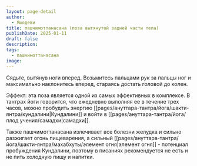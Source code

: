 ```yaml
---
layout: page-detail
author:
  - Яшодеви
title: пашчимоттанасана (поза вытянутой задней части тела)
publishDate: 2025-01-11
draft: false
description: 
tags:
  - пашчимоттанасана
image:
---
```

Сядьте, вытянув ноги вперед. Возьмитесь пальцами рук за пальцы ног и максимально наклонитесь вперед, стараясь достать головой до колен. 

Эффект: эта поза является одной из самых эффективных в комплексе. В тантрах йоги говорится, что ежедневно выполняя ее в течение трех часов, можно пробудить энергию [[pages/ануттара-тантра/йога/шакти-янтра/кундалини|Кундалини]] и войти в [[pages/ануттара-тантра/йога/плод учения/самадхи|самадхи]]. 

Также пашчимоттанасана излечивает все болезни желудка и сильно разжигает огонь пищеварения, а сильный [[pages/ануттара-тантра/йога/шакти-янтра/махабхуты/элемент огня|элемент огня]] - потенциал пробуждения Кундалини, поэтому в писаниях рекомендуется не есть и не пить холодную пищу и напитки.